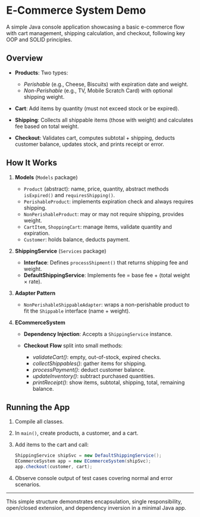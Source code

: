 # E‑Commerce System Demo

A simple Java console application showcasing a basic e-commerce flow with cart management, shipping calculation, and checkout, following key OOP and SOLID principles.

## Overview

* **Products**: Two types:

  * *Perishable* (e.g., Cheese, Biscuits) with expiration date and weight.
  * *Non-Perishable* (e.g., TV, Mobile Scratch Card) with optional shipping weight.
* **Cart**: Add items by quantity (must not exceed stock or be expired).
* **Shipping**: Collects all shippable items (those with weight) and calculates fee based on total weight.
* **Checkout**: Validates cart, computes subtotal + shipping, deducts customer balance, updates stock, and prints receipt or error.

## How It Works

1. **Models** (`Models` package)

   * `Product` (abstract): name, price, quantity, abstract methods `isExpired()` and `requiresShipping()`.
   * `PerishableProduct`: implements expiration check and always requires shipping.
   * `NonPerishableProduct`: may or may not require shipping, provides weight.
   * `CartItem`, `ShoppingCart`: manage items, validate quantity and expiration.
   * `Customer`: holds balance, deducts payment.

2. **ShippingService** (`Services` package)

   * **Interface**: Defines `processShipment()` that returns shipping fee and weight.
   * **DefaultShippingService**: Implements fee = base fee + (total weight × rate).

3. **Adapter Pattern**

   * `NonPerishableShippableAdapter`: wraps a non-perishable product to fit the `Shippable` interface (name + weight).

4. **ECommerceSystem**

   * **Dependency Injection**: Accepts a `ShippingService` instance.
   * **Checkout Flow** split into small methods:

     * *validateCart()*: empty, out-of-stock, expired checks.
     * *collectShippables()*: gather items for shipping.
     * *processPayment()*: deduct customer balance.
     * *updateInventory()*: subtract purchased quantities.
     * *printReceipt()*: show items, subtotal, shipping, total, remaining balance.

## Running the App

1. Compile all classes.
2. In `main()`, create products, a customer, and a cart.
3. Add items to the cart and call:

   ```java
   ShippingService shipSvc = new DefaultShippingService();
   ECommerceSystem app = new ECommerceSystem(shipSvc);
   app.checkout(customer, cart);
   ```
4. Observe console output of test cases covering normal and error scenarios.

---

This simple structure demonstrates encapsulation, single responsibility, open/closed extension, and dependency inversion in a minimal Java app.
